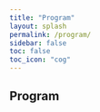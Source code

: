 ```yaml
---
title: "Program"
layout: splash
permalink: /program/
sidebar: false
toc: false
toc_icon: "cog"
---
```


## Program

<!--
Author.  [Title.](/downloads/file_name.pdf){:target="_blank"}

-->
